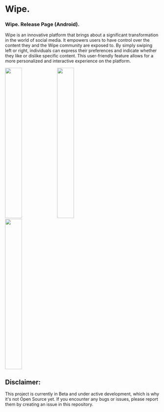 # Wipe.
### Wipe. Release Page (Android).
Wipe is an innovative platform that brings about a significant transformation in the world of social media. It empowers users to have control over the content they and the Wipe community are exposed to. By simply swiping left or right, individuals can express their preferences and indicate whether they like or dislike specific content. This user-friendly feature allows for a more personalized and interactive experience on the platform.

 
<img src="https://github.com/user-attachments/assets/9589d9c1-7e29-46d8-afda-2ff77f31a2dc" width="33%" height="490">
<img src="https://github.com/user-attachments/assets/91e9aa97-9fcb-460e-b6e8-f55831586dda" width="33%" height="490">
<img src="https://github.com/user-attachments/assets/0641e4cc-ffb7-44ae-891f-290d3513327c" width="33%" height="490">





## Disclaimer:

This project is currently in Beta and under active development, which is why it's not Open Source yet. 
If you encounter any bugs or issues, please report them by creating an issue in this repository.


